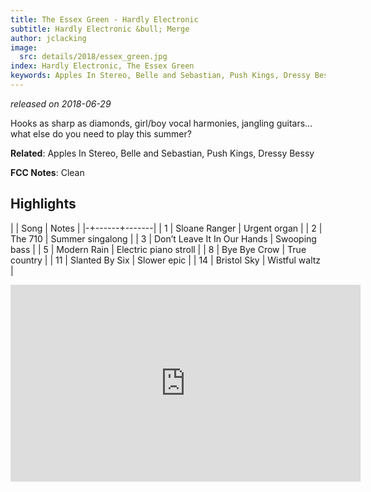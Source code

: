```yaml
---
title: The Essex Green - Hardly Electronic
subtitle: Hardly Electronic &bull; Merge
author: jclacking
image:
  src: details/2018/essex_green.jpg
index: Hardly Electronic, The Essex Green
keywords: Apples In Stereo, Belle and Sebastian, Push Kings, Dressy Bessy, Merge
---
```

_released on 2018-06-29_

Hooks as sharp as diamonds, girl/boy vocal harmonies, jangling guitars… what else do you need to play this summer?

**Related**: Apples In Stereo, Belle and Sebastian, Push Kings, Dressy Bessy

<!--more-->

**FCC Notes**: Clean

## Highlights

| | Song | Notes |
|-+------+-------|
| 1 | Sloane Ranger | Urgent organ |
| 2 | The 710 | Summer singalong |
| 3 | Don’t Leave It In Our Hands | Swooping bass |
| 5 | Modern Rain | Electric piano stroll |
| 8 | Bye Bye Crow | True country |
| 11 | Slanted By Six | Slower epic |
| 14 | Bristol Sky | Wistful waltz |

<div class="tlo-detail-video"><iframe width="560" height="315" src="https://www.youtube.com/embed/KUQIFaYAUhE" frameborder="0" allow="autoplay; encrypted-media" allowfullscreen></iframe></div>

